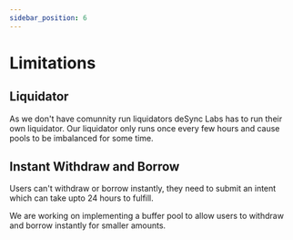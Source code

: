 ```yaml
---
sidebar_position: 6
---
```


# Limitations

## Liquidator

As we don't have comunnity run liquidators deSync Labs has to run their own liquidator. Our liquidator only runs once every few hours and cause pools to be imbalanced for some time.

## Instant Withdraw and Borrow

Users can't withdraw or borrow instantly, they need to submit an intent which can take upto 24 hours to fulfill.

We are working on implementing a buffer pool to allow users to withdraw and borrow instantly for smaller amounts.